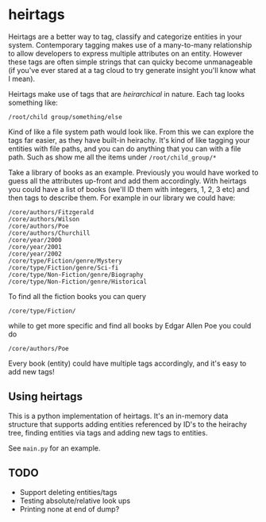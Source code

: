# heirtags

Heirtags are a better way to tag, classify and categorize entities in your system.
Contemporary tagging makes use of a many-to-many relationship to allow developers
to express multiple attributes on an entity. However these tags are often simple
strings that can quicky become unmanageable (if you've ever stared at a tag cloud to
try generate insight you'll know what I mean).

Heirtags make use of tags that are _heirarchical_ in nature. Each tag looks something like:

    /root/child group/something/else

Kind of like a file system path would look like. From this we can explore the tags far easier,
as they have built-in heirachy. It's kind of like tagging your entities with file paths, and you can
do anything that you can with a file path. Such as show me all the items under `/root/child_group/*`

Take a library of books as an example. Previously you would have worked to guess all the attributes up-front
and add them accordingly. With heirtags you could have a list of books (we'll ID them with integers, 1, 2, 3 etc)
and then tags to describe them. For example in our library we could have:

    /core/authors/Fitzgerald
    /core/authors/Wilson
    /core/authors/Poe
    /core/authors/Churchill
    /core/year/2000
    /core/year/2001
    /core/year/2002
    /core/type/Fiction/genre/Mystery
    /core/type/Fiction/genre/Sci-fi
    /core/type/Non-Fiction/genre/Biography
    /core/type/Non-Fiction/genre/Historical

To find all the fiction books you can query

    /core/type/Fiction/

while to get more specific and find all books by Edgar Allen Poe you could do

    /core/authors/Poe

Every book (entity) could have multiple tags accordingly, and it's easy to add new tags!

## Using heirtags

This is a python implementation of heirtags. It's an in-memory data structure that supports adding entities
referenced by ID's to the heirachy tree, finding entities via tags and adding new tags to entities.

See `main.py` for an example.

## TODO

* Support deleting entities/tags
* Testing absolute/relative look ups
* Printing none at end of dump?
